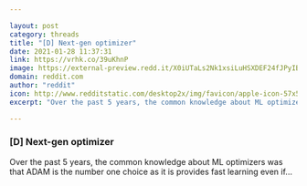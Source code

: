 ```yaml
---

layout: post
category: threads
title: "[D] Next-gen optimizer"
date: 2021-01-28 11:37:31
link: https://vrhk.co/39uKhnP
image: https://external-preview.redd.it/X0iUTaLs2Nk1xsiLuHSXDEF24fJPyIBmmpqk4epPlYg.jpg?width=512&height=268.062827225&auto=webp&crop=512:268.062827225,smart&s=3fe3da0cdea66cbf082c73e711e5da51075942f7
domain: reddit.com
author: "reddit"
icon: http://www.redditstatic.com/desktop2x/img/favicon/apple-icon-57x57.png
excerpt: "Over the past 5 years, the common knowledge about ML optimizers was that ADAM is the number one choice as it is provides fast learning even if..."

---
```


### [D] Next-gen optimizer

Over the past 5 years, the common knowledge about ML optimizers was that ADAM is the number one choice as it is provides fast learning even if...